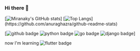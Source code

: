 ### Hi there 👋

<!--
**miranaky/miranaky** is a ✨ _special_ ✨ repository because its `README.md` (this file) appears on your GitHub profile.

Here are some ideas to get you started:

- 🔭 I’m currently working on ...
- 🌱 I’m currently learning ...
- 👯 I’m looking to collaborate on ...
- 🤔 I’m looking for help with ...
- 💬 Ask me about ...
- 📫 How to reach me: ...
- 😄 Pronouns: ...
- ⚡ Fun fact: ...
-->

[![Miranaky's GitHub stats](https://github-readme-stats.vercel.app/api?username=miranaky&hide=contribs,prs)]
[![Top Langs](https://github-readme-stats.vercel.app/api/top-langs/?username="miranaky")](https://github.com/anuraghazra/github-readme-stats)

[![github badge](https://img.shields.io/badge/Github-181717?style=flat&logo=Github&logoColor=white)
![python badge](https://img.shields.io/badge/Python-3776AB?style=flat&logo=Python&logoColor=white)
![go badge](https://img.shields.io/badge/Go-00ADD8?style=flat&logo=Go&logoColor=white)
![django badge](https://img.shields.io/badge/Django-092E20?style=flat&logo=Django&logoColor=white)]

now I'm learning ![flutter badge](https://img.shields.io/badge/Flutter-02569B?style=flat&logo=Github&logoColor=white)
